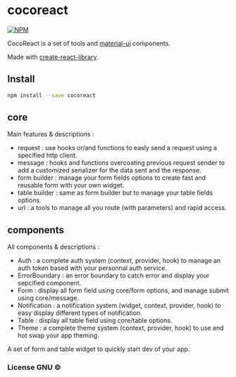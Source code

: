# cocoreact

[![NPM](https://img.shields.io/npm/v/cocoreact.svg)](https://www.npmjs.com/package/cocoreact)

CocoReact is a set of tools and [material-ui](https://material-ui.com) components.

Made with [create-react-library](https://www.npmjs.com/package/create-react-library).

## Install

```bash
npm install --save cocoreact
```

## core

Main features & descriptions :

- request : use hooks or/and functions to easly send a request using a specified http client.
- message : hooks and functions overcoating previous request sender to add a customized serializer for the data sent and the response.
- form builder : manage your form fields options to create fast and reusable form with your own widget.
- table builder : same as form builder but to manage your table fields options.
- url : a tools to manage all you route (with parameters) and rapid access.

## components

All components & descriptions :

- Auth : a complete auth system (context, provider, hook) to manage an auth token based with your personnal auth service.
- ErrorBoundary : an error boundary to catch error and display your sepcified component.
- Form : display all form field using core/form options, and manage submit using core/message.
- Notification : a notification system (widget, context, provider, hook) to easy display different types of notification.
- Table : display all table field using core/table options.
- Theme : a complete theme system (context, provider, hook) to use and hot swap your app theming.

A set of form and table widget to quickly start dev of your app.

### License GNU ©
